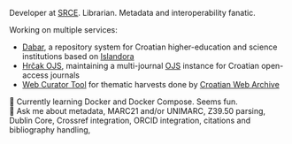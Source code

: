 Developer at [SRCE](https://www.srce.unizg.hr/en/). Librarian. Metadata and interoperability fanatic.

Working on multiple services:

- [Dabar](https://dabar.srce.hr/en/dabar), a repository system for Croatian higher-education and science institutions based on [Islandora](https://github.com/Islandora/islandora/)
- [Hrčak OJS](https://hrcak.srce.hr/ojs/), maintaining a multi-journal [OJS](https://github.com/pkp/ojs/) instance for Croatian open-access journals
- [Web Curator Tool](https://github.com/WebCuratorTool/webcurator) for thematic harvests done by [Croatian Web Archive](https://haw.nsk.hr/en/thematic-collections/)

🌱 Currently learning Docker and Docker Compose. Seems fun.\
💬 Ask me about metadata, MARC21 and/or UNIMARC, Z39.50 parsing, Dublin Core, Crossref integration, ORCID integration, citations and bibliography handling, 

<!-- - 📫 How to reach me: ...
- 😄 Pronouns: ...
- ⚡ Fun fact: ...
 -->
